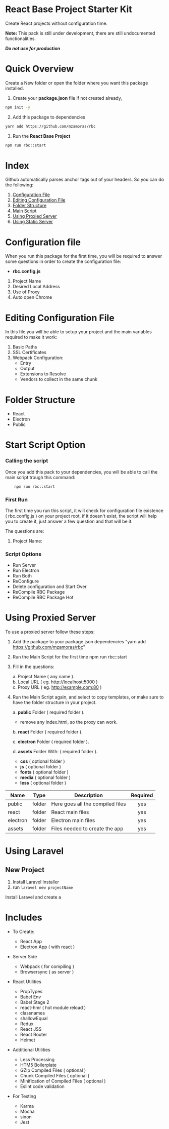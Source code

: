 # React Base Project Starter Kit

Create React projects without configuration time.

**Note:** This pack is still under development, there are still undocumented functionalities.

***Do not use for production***


# Quick Overview
Create a New folder or open the folder where you want this package installed.

1. Create your **package.json** file if not created already, 
```sh
npm init -y
````

2. Add this package to dependencies
```sh
yarn add https://github.com/mzamoras/rbc
```

3. Run the **React Base Project**
```sh
npm run rbc::start
````

# Index
	
Github automatically parses anchor tags out of your headers. So you can do the following:

1. [Configuration File](#start-script-option)  
1. [Editing Configuration File](#start-script-option)  
1. [Folder Structure](#start-script-option)  
1. [Main Script](#start-script-option)  
1. [Using Proxied Server](#start-script-option)  
1. [Using Static Server](#start-script-option)  

# Configuration file
When you run this package for the first time, you will be required to answer some questions in order to create the configuration file:
* **rbc.config.js**

1. Project Name
2. Desired Local Address
3. Use of Proxy
4. Auto open Chrome 

# Editing Configuration File
In this file you will be able to setup your project and the main variables required to make it work:

1. Basic Paths
2. SSL Certificates 
3. Webpack Configuration:    
    * Entry
    * Output
    * Extensions to Resolve
    * Vendors to collect in the same chunk

# Folder Structure
* React
* Electron
* Public

# Start Script Option

### Calling the script
Once you add this pack to your dependencies, you will be able to call the main script trough this command:
```sh
    npm run rbc::start
```
### First Run
The first time you run this script, it will check for configuration file existence ( rbc.config.js ) on your project root, if it doesn't exist, the script will help you to create it, just answer a few question and that will be it.

The questions are:  
1. Project Name: 

### Script Options
* Run Server
* Run Electron
* Run Both
* ReConfigure
* Delete configuration and Start Over
* ReCompile RBC Package
* ReCompile RBC Package Hot 

# Using Proxied Server
To use a proxied server follow these steps:

1. Add the package to your package.json dependencies
       "yarn add https://github.com/mzamoras/rbc"

2. Run the Main Script for the first time
       npm run rbc::start

3. Fill in the questions:

    a. Project Name ( any name ).  
    b. Local URL ( eg. http://localhost:5000 )  
    c. Proxy URL ( eg. http://example.com:80 )

4. Run the Main Script again, and select to copy templates, or make sure to have the folder structure in your project.

    a. **public** Folder        ( required folder ).
    - remove any index.html, so the proxy can work.

    b. **react** Folder         ( required folder ).
    
    c. **electron** Folder      ( required folder ).
    
    d. **assets** Folder With:  ( required folder ).
    - **css**   ( optional folder )
    - **js**    ( optional folder )
    - **fonts** ( optional folder )
    - **media** ( optional folder )
    - **less**  ( optional folder )
        
        
| Name      | Type   | Description                      | Required   |
| --------- | ------ | -------------------------------- | :--------: |
| public    | folder | Here goes all the compiled files | yes        |
| react     | folder | React main files                 | yes        |
| electron  | folder | Electron main files              | yes        |
| assets    | folder | Files needed to create the app   | yes        |


# Using Laravel
## New Project
1. Install Laravel Installer
2. run `laravel new projectName`

Install Laravel and create a 


# Includes
* To Create:
    * React App
    * Electron App ( with react )

* Server Side
    * Webpack ( for compiling )
    * Browsersync ( as server )

* React Utilities
    * PropTypes
    * Babel Env
    * Babel Stage 2
    * react-hmr ( hot module reload )
    * classnames
    * shallowEqual
    * Redux
    * React JSS
    * React Router
    * Helmet

* Additional Utilities
    * Less Processing
    * HTM5 Boilerplate
    * GZip Compiled Files ( optional )
    * Chunk Compiled Files ( optional )
    * Minification of Compiled Files ( optional )
    * Eslint code validation

* For Testing
    * Karma
    * Mocha
    * sinon
    * Jest



